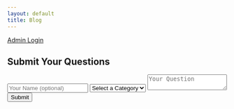```yaml
---
layout: default
title: Blog
---
```

<link rel="stylesheet" href="./assets/css/styles-blog.css">
<a href="./login.html">Admin Login</a>

<h2>Submit Your Questions</h2>
<form id="question-form">
    <input type="text" id="name" name="name" placeholder="Your Name (optional)">
    <select id="category" name="category">
        <option value="">Select a Category</option>
    </select>
    <textarea id="question" name="question" placeholder="Your Question"></textarea>
    <button type="submit"><i class="fas fa-paper-plane"></i> Submit</button>
</form>

<section id="questions-container">
    <!-- Questions will be displayed dynamically -->
</section>
<script>
  if (localStorage.getItem('loggedIn')) {
    document.write('<a href="./admin.html" style="font-weight:bold;">Go to Admin Page</a>');
  }
</script>
<!-- Include the Supabase Library -->
<script src="https://cdn.jsdelivr.net/npm/@supabase/supabase-js"></script>

<!-- Include Your Custom Script -->
<script src="./scripts-blog.js"></script>
